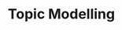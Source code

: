 ---
title: Topic Modelling
icon: tags
layout: service
header_image: /assets/images/headers/pins.jpg
blurb: We use machine learning algorithms and statistical models to uncover and describe the topics that are discussed in online articles, blog posts, product reviews, audio transcripts and academic papers.
external_link: https://en.wikipedia.org/wiki/Topic_model
---